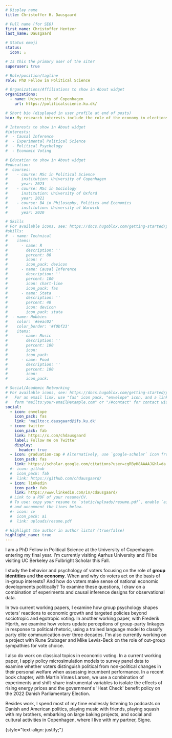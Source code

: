 ```yaml
---
# Display name
title: Christoffer H. Dausgaard

# Full name (for SEO)
first_name: Christoffer Hentzer
last_name: Dausgaard

# Status emoji
status:
  icon: ☕️

# Is this the primary user of the site?
superuser: true

# Role/position/tagline
role: PhD Fellow in Political Science

# Organizations/Affiliations to show in About widget
organizations:
  - name: University of Copenhagen
    url: https://politicalscience.ku.dk/

# Short bio (displayed in user profile at end of posts)
bio: My research interests include the role of the economy in elections, the psychology of social group identities and causal inference.

# Interests to show in About widget
#interests:
#  - Causal Inference
#  - Experimental Political Science
#  - Political Psychology
#  - Economic Voting

# Education to show in About widget
#education:
#  courses:
#    - course: MSc in Political Science
#      institution: University of Copenhagen
#      year: 2023
#    - course: MSc in Sociology
#      institution: University of Oxford
#      year: 2021
#    - course: BA in Philosophy, Politics and Economics
#      institution: University of Warwick
#      year: 2020

# Skills
# For available icons, see: https://docs.hugoblox.com/getting-started/page-builder/#icons
#skills:
#  - name: Technical
#    items:
#      - name: R
#        description: ''
#        percent: 80
#        icon: r
#        icon_pack: devicon
#      - name: Causal Inference
#        description: ''
#        percent: 100
#        icon: chart-line
#        icon_pack: fas
#      - name: Stata
#        description: ''
#        percent: 40
#        icon: devicon
#        icon_pack: stata
#  - name: Hobbies
#    color: '#eeac02'
#    color_border: '#f0bf23'
#    items:
#      - name: Music
#        description: ''
#        percent: 100
#        icon: 
#        icon_pack: 
#      - name: Food
#        description: ''
#        percent: 100
#        icon: 
#        icon_pack: 

# Social/Academic Networking
# For available icons, see: https://docs.hugoblox.com/getting-started/page-builder/#icons
#   For an email link, use "fas" icon pack, "envelope" icon, and a link in the
#   form "mailto:your-email@example.com" or "/#contact" for contact widget.
social:
  - icon: envelope
    icon_pack: fas
    link: 'mailto:c.dausgaard@ifs.ku.dk'
  - icon: twitter
    icon_pack: fab
    link: https://x.com/chdausgaard
    label: Follow me on Twitter
    display:
      header: true
  - icon: graduation-cap # Alternatively, use `google-scholar` icon from `ai` icon pack
    icon_pack: fas
    link: https://scholar.google.com/citations?user=cgRByH8AAAAJ&hl=da
  #- icon: github
  #  icon_pack: fab
  #  link: https://github.com/chdausgaard/
  - icon: linkedin
    icon_pack: fab
    link: https://www.linkedin.com/in/cdausgaard/
  # Link to a PDF of your resume/CV.
  # To use: copy your resume to `static/uploads/resume.pdf`, enable `ai` icons in `params.yaml`,
  # and uncomment the lines below.
  #- icon: cv
  #  icon_pack: ai
  #  link: uploads/resume.pdf

# Highlight the author in author lists? (true/false)
highlight_name: true
---
```


I am a PhD Fellow in Political Science at the University of Copenhagen entering my final year. I'm currently visiting Aarhus University and I'll be visiting UC Berkeley as  Fulbright Scholar this Fall. 

I study the behavior and psychology of voters focusing on the role of **group identities** and **the economy**. When and why do voters act on the basis of in-group interests? And how do voters make sense of national economic developments politically? To examine these questions, I draw on a combination of experiments and causal inference designs for observational data. 

In two current working papers, I examine how group psychology shapes voters' reactions to economic growth and targeted policies beyond sociotropic and egotropic voting. In another working paper, with Frederik Hjorth, we examine how voters update perceptions of group-party linkages in response to political rhetoric, using a trained language model to classify party elite communication over three decades. I'm also currently working on a project with Rune Stubager and Mike Lewis-Beck on the role of out-group sympathies for vote choice. 

I also do work on classical topics in economic voting. In a current working paper, I apply policy microsimulation models to survey panel data to examine whether voters distinguish political from non-political changes in their personal welfare when assessing incumbent performance. In a recent book chapter, with Martin Vinæs Larsen, we use a combination of experiments and shift-share instrumental variables to isolate the effects of rising energy prices and the government's 'Heat Check' benefit policy on the 2022 Danish Parliamentary Election. 

Besides work, I spend most of my time endlessly listening to podcasts on Danish and American politics, playing music with friends, playing squash with my brothers, embarking on large baking projects, and social and cultural activities in Copenhagen, where I live with my partner, Signe. 

{style="text-align: justify;"}